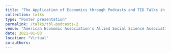 ```yaml
---
title: "The Application of Economics through Podcasts and TED Talks in Principles of Microeconomics and Environmental Economics in a Team-Based Learning Setting"
collection: talks
type: "Poster presentation"
permalink: /talks/tbl-podcasts-2
venue: "American Economic Association's Allied Social Science Association Virtual Conference, Virtual"
date: 2021-01-03
location: "Virtual"
co-authors: 
---
```


